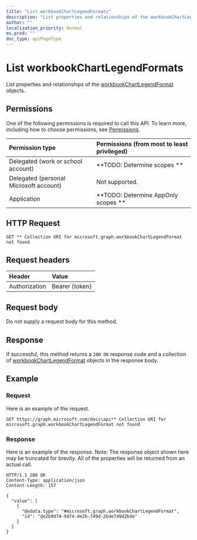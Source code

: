```yaml
---
title: "List workbookChartLegendFormats"
description: "List properties and relationships of the workbookChartLegendFormat objects."
author: ""
localization_priority: Normal
ms.prod: ""
doc_type: apiPageType
---
```


# List workbookChartLegendFormats

List properties and relationships of the [workbookChartLegendFormat](../resources/workbookchartlegendformat.md) objects.

## Permissions
One of the following permissions is required to call this API. To learn more, including how to choose permissions, see [Permissions](/concepts/permissions-reference.md).

|Permission type|Permissions (from most to least privileged)|
|:---|:---|
|Delegated (work or school account)|**TODO: Determine scopes **|
|Delegated (personal Microsoft account)|Not supported.|
|Application|**TODO: Determine AppOnly scopes **|

## HTTP Request
<!-- {
  "blockType": "ignored"
}
-->
``` http
GET ** Collection URI for microsoft.graph.workbookChartLegendFormat not found
```

## Request headers
|Header|Value|
|:---|:---|
|Authorization|Bearer {token}|

## Request body
Do not supply a request body for this method.

## Response
If successful, this method returns a `200 OK` response code and a collection of [workbookChartLegendFormat](../resources/workbookchartlegendformat.md) objects in the response body.

## Example

### Request
Here is an example of the request.
<!-- {
  "blockType": "request",
  "name": "get_workbookchartlegendformat"
}
-->
``` http
GET https://graph.microsoft.com/docs\api** Collection URI for microsoft.graph.workbookChartLegendFormat not found
```

### Response
Here is an example of the response. Note: The response object shown here may be truncated for brevity. All of the properties will be returned from an actual call.
<!-- {
  "blockType": "response",
  "truncated": true,
  "@odata.type": "collection(microsoft.graph.workbookchartlegendformat)"
}
-->
``` http
HTTP/1.1 200 OK
Content-Type: application/json
Content-Length: 157

{
  "value": [
    {
      "@odata.type": "#microsoft.graph.workbookChartLegendFormat",
      "id": "de2b9d74-9d74-de2b-749d-2bde749d2bde"
    }
  ]
}
```

